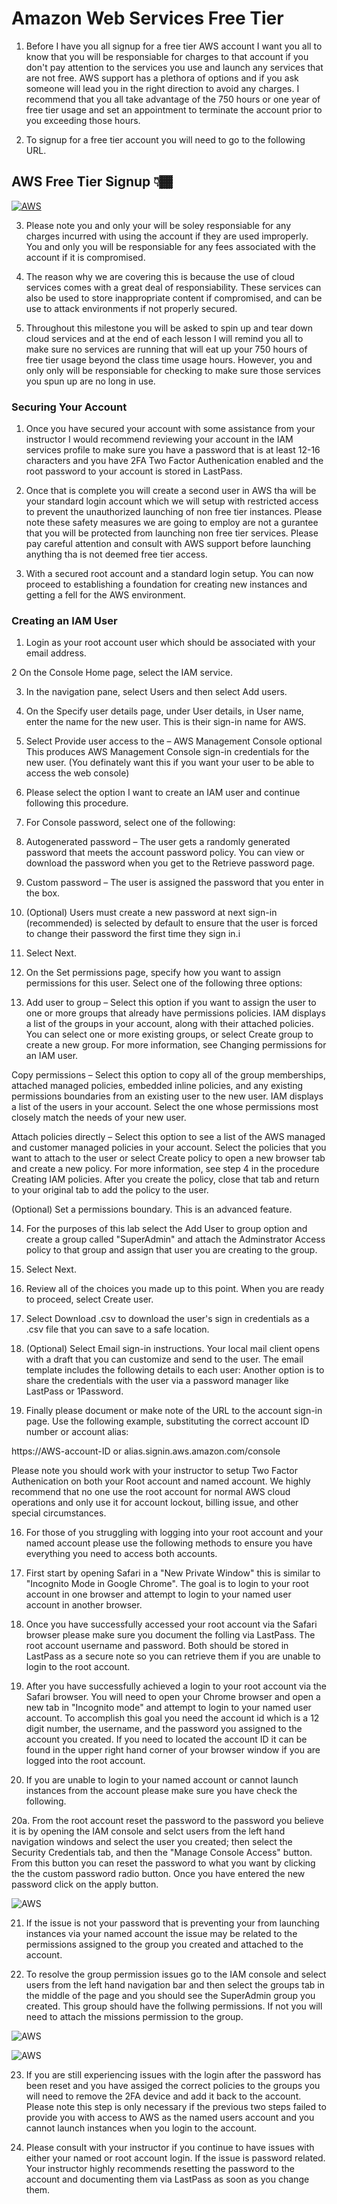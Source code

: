 # Amazon Web Services Free Tier 

1. Before I have you all signup for a free tier AWS account I want you all to know that you will be responsiable for charges to that account if you don't pay attention to the services you use and launch any services that are not free. AWS support has a plethora of options and if you ask someone will lead you in the right direction to avoid any charges. I recommend that you all take advantage of the 750 hours or one year of free tier usage and set an appointment to terminate the account prior to you exceeding those hours. 

2. To signup for a free tier account you will need to go to the following URL.

## AWS Free Tier Signup 👇🏾
[![AWS](aws.png)](https://aws.amazon.com/free/?trk=78b916d7-7c94-4cab-98d9-0ce5e648dd5f&sc_channel=ps&ef_id=Cj0KCQjw-pyqBhDmARIsAKd9XIPfmN7ZqgxWinkdLIpFvSzM4SS9eCv-Mcgjo9-t2wY8I13CdLnx0HgaAhzTEALw_wcB:G:s&s_kwcid=AL!4422!3!432339156165!e!!g!!aws%20free%20tier!9572385111!102212379047&all-free-tier.sort-by=item.additionalFields.SortRank&all-free-tier.sort-order=asc&awsf.Free%20Tier%20Types=*all&awsf.Free%20Tier%20Categories=*all)

3. Please note you and only your will be soley responsiable for any charges incurred with using the account if they are used improperly. You and only you will be responsiable for any fees associated with the account if it is compromised.

4. The reason why we are covering this is because the use of cloud services comes with a great deal of responsiability. These services can also be used to store inappropriate content if compromised, and can be use to attack environments if not properly secured.

5. Throughout this milestone you will be asked to spin up and tear down cloud services and at the end of each lesson I will remind you all to make sure no services are running that will eat up your 750 hours of free tier usage beyond the class time usage hours. However, you and only only will be responsiable for checking to make sure those services you spun up are no long in use.

### Securing Your Account

1. Once you have secured your account with some assistance from your instructor I would recommend reviewing your account in the IAM services profile to make sure you have a password that is at least 12-16 characters and you have 2FA Two Factor Authenication enabled and the root password to your account is stored in LastPass.

2. Once that is complete you will create a second user in AWS tha will be your standard login account which we will setup with restricted access to prevent the unauthorized launching of non free tier instances. Please note these safety measures we are going to employ are not a gurantee that you will be protected from launching non free tier services. Please pay careful attention and consult with AWS support before launching anything tha is not deemed free tier access.

3. With a secured root account and a standard login setup. You can now proceed to establishing a foundation for creating new instances and getting a fell for the AWS environment.

### Creating an IAM User

1. Login as your root account user which should be associated with your email address.

2 On the Console Home page, select the IAM service.

3. In the navigation pane, select Users and then select Add users.

4. On the Specify user details page, under User details, in User name, enter the name for the new user. This is their sign-in name for AWS.

5. Select Provide user access to the – AWS Management Console optional This produces AWS Management Console sign-in credentials for the new user. (You definately want this if you want your user to be able to access the web console)

6. Please select the option I want to create an IAM user and continue following this procedure.

7. For Console password, select one of the following:

8. Autogenerated password – The user gets a randomly generated password that meets the account password policy. You can view or download the password when you get to the Retrieve password page.

9. Custom password – The user is assigned the password that you enter in the box.

10. (Optional) Users must create a new password at next sign-in (recommended) is selected by default to ensure that the user is forced to change their password the first time they sign in.i

11. Select Next.

12. On the Set permissions page, specify how you want to assign permissions for this user. Select one of the following three options:

13. Add user to group – Select this option if you want to assign the user to one or more groups that already have permissions policies. IAM displays a list of the groups in your account, along with their attached policies. You can select one or more existing groups, or select Create group to create a new group. For more information, see Changing permissions for an IAM user.

Copy permissions – Select this option to copy all of the group memberships, attached managed policies, embedded inline policies, and any existing permissions boundaries from an existing user to the new user. IAM displays a list of the users in your account. Select the one whose permissions most closely match the needs of your new user.

Attach policies directly – Select this option to see a list of the AWS managed and customer managed policies in your account. Select the policies that you want to attach to the user or select Create policy to open a new browser tab and create a new policy. For more information, see step 4 in the procedure Creating IAM policies. After you create the policy, close that tab and return to your original tab to add the policy to the user.

(Optional) Set a permissions boundary. This is an advanced feature.

14. For the purposes of this lab select the Add User to group option and create a group called "SuperAdmin" and attach the Adminstrator Access policy to that group and assign that user you are creating to the group.

15. Select Next.


16. Review all of the choices you made up to this point. When you are ready to proceed, select Create user.


17. Select Download .csv to download the user's sign in credentials as a .csv file that you can save to a safe location.

18. (Optional) Select Email sign-in instructions. Your local mail client opens with a draft that you can customize and send to the user. The email template includes the following details to each user: Another option is to share the credentials with the user via a password manager like LastPass or 1Password.

15. Finally please document or make note of the URL to the account sign-in page. Use the following example, substituting the correct account ID number or account alias:

https://AWS-account-ID or alias.signin.aws.amazon.com/console

Please note you should work with your instructor to setup Two Factor Authenication on both your Root account and named account. We highly recommend that no one use the root account for normal AWS cloud operations and only use it for account lockout, billing issue, and other special circumstances.


16. For those of you struggling with logging into your root account and your named account please use the following methods to ensure you have everything you need to access both accounts.

17. First start by opening Safari in a "New Private Window" this is similar to "Incognito Mode in Google Chrome". The goal is to login to your root account in one browser and attempt to login to your named user account in another browser.

18. Once you have successfully accessed your root account via the Safari browser please make sure you document the folling via LastPass. The root account username and password. Both should be stored in LastPass as a secure note so you can retrieve them if you are unable to login to the root account.

19. After you have successfully achieved a login to your root account via the Safari browser. You will need to open your Chrome browser and open a new tab in "Incognito mode" and attempt to login to your named user account. To accomplish this goal you need the account id which is a 12 digit number, the username, and the password you assigned to the account you created. If you need to located the account ID it can be found in the upper right hand corner of your browser window if you are logged into the root account.

20. If you are unable to login to your named account or cannot launch instances from the account please make sure you have check the following.

20a. From the root account reset the password to the password you believe it is by opening the IAM console and selct users from the left hand navigation windows and select the user you created; then select the Security Credentials tab, and then the "Manage Console Access" button. From this button you can reset the password to what you want by clicking the the custom password radio button. Once you have entered the new password click on the apply button.

![AWS](aws-iam-passwd.png)

21. If the issue is not your password that is preventing your from launching instances via your named account the issue may be related to the permissions assigned to the group you created and attached to the account.

22. To resolve the group permission issues go to the IAM console and select users from the left hand navigation bar and then select the groups tab in the middle of the page and you should see the SuperAdmin group you created. This group should have the follwing permissions. If not you will need to attach the missions permission to the group.

![AWS](aws-iam-group1.png)

![AWS](aws-iam-group2.png)

23. If you are still experiencing issues with the login after the password has been reset and you have assiged the correct policies to the groups you will need to remove the 2FA device and add it back to the account. Please note this step is only necessary if the previous two steps failed to provide you with access to AWS as the named users account and you cannot launch instances when you login to the account.

24. Please consult with your instructor if you continue to have issues with either your named or root account login. If the issue is password related. Your instructor highly recommends resetting the password to the account and documenting them via LastPass as soon as you change them.
